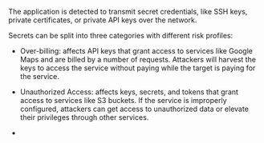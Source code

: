 The application is detected to transmit secret credentials, like SSH keys, private certificates, or private API keys over
the network.

Secrets can be split into three categories with different risk profiles:

* Over-billing: affects API keys that grant access to services like Google Maps and are billed by a number of requests.
  Attackers will harvest the keys to access the service without paying while the target is paying for the service.

* Unauthorized Access: affects keys, secrets, and tokens that grant access to services like S3 buckets. If
  the service is improperly configured, attackers can get access to unauthorized data or elevate their privileges through
  other services.
* 